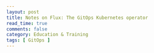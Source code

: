 ```yaml
---
layout: post
title: Notes on Flux: The GitOps Kubernetes operator
read_time: true  
comments: false
category: Education & Training
tags: [ GitOps ]
---
```

